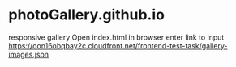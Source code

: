 # photoGallery.github.io
responsive gallery 
Open index.html in browser
enter link to input
https://don16obqbay2c.cloudfront.net/frontend-test-task/gallery-images.json

